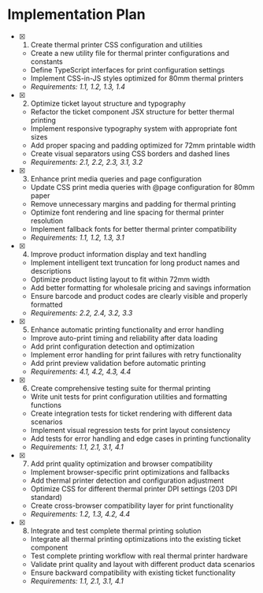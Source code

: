 # Implementation Plan

- [x] 1. Create thermal printer CSS configuration and utilities



  - Create a new utility file for thermal printer configurations and constants
  - Define TypeScript interfaces for print configuration settings
  - Implement CSS-in-JS styles optimized for 80mm thermal printers
  - _Requirements: 1.1, 1.2, 1.3, 1.4_

- [x] 2. Optimize ticket layout structure and typography
  - Refactor the ticket component JSX structure for better thermal printing
  - Implement responsive typography system with appropriate font sizes
  - Add proper spacing and padding optimized for 72mm printable width
  - Create visual separators using CSS borders and dashed lines
  - _Requirements: 2.1, 2.2, 2.3, 3.1, 3.2_

- [x] 3. Enhance print media queries and page configuration
  - Update CSS print media queries with @page configuration for 80mm paper
  - Remove unnecessary margins and padding for thermal printing
  - Optimize font rendering and line spacing for thermal printer resolution
  - Implement fallback fonts for better thermal printer compatibility
  - _Requirements: 1.1, 1.2, 1.3, 3.1_

- [x] 4. Improve product information display and text handling
  - Implement intelligent text truncation for long product names and descriptions
  - Optimize product listing layout to fit within 72mm width
  - Add better formatting for wholesale pricing and savings information
  - Ensure barcode and product codes are clearly visible and properly formatted
  - _Requirements: 2.2, 2.4, 3.2, 3.3_

- [x] 5. Enhance automatic printing functionality and error handling
  - Improve auto-print timing and reliability after data loading
  - Add print configuration detection and optimization
  - Implement error handling for print failures with retry functionality
  - Add print preview validation before automatic printing
  - _Requirements: 4.1, 4.2, 4.3, 4.4_

- [x] 6. Create comprehensive testing suite for thermal printing
  - Write unit tests for print configuration utilities and formatting functions
  - Create integration tests for ticket rendering with different data scenarios
  - Implement visual regression tests for print layout consistency
  - Add tests for error handling and edge cases in printing functionality
  - _Requirements: 1.1, 2.1, 3.1, 4.1_

- [x] 7. Add print quality optimization and browser compatibility
  - Implement browser-specific print optimizations and fallbacks
  - Add thermal printer detection and configuration adjustment
  - Optimize CSS for different thermal printer DPI settings (203 DPI standard)
  - Create cross-browser compatibility layer for print functionality
  - _Requirements: 1.2, 1.3, 4.2, 4.4_

- [x] 8. Integrate and test complete thermal printing solution
  - Integrate all thermal printing optimizations into the existing ticket component
  - Test complete printing workflow with real thermal printer hardware
  - Validate print quality and layout with different product data scenarios
  - Ensure backward compatibility with existing ticket functionality
  - _Requirements: 1.1, 2.1, 3.1, 4.1_